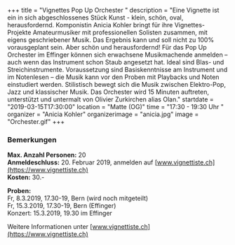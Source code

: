 +++
title = "Vignettes Pop Up Orchester "
description = "Eine Vignette ist ein in sich abgeschlossenes Stück Kunst - klein, schön, oval, herausfordernd. Komponistin Anicia Kohler bringt für ihre Vignettes-Projekte Amateurmusiker mit professionellen Solisten zusammen, mit eigens geschriebener Musik. Das Ergebnis kann und soll nicht zu 100% vorausgeplant sein. Aber schön und herausfordernd! Für das Pop Up Orchester im Effinger können sich erwachsene Musikmachende anmelden – auch wenn das Instrument schon Staub angesetzt hat. Ideal sind Blas- und Streichinstrumente. Voraussetzung sind Basiskenntnisse am Instrument und im Notenlesen – die Musik kann vor den Proben mit Playbacks und Noten einstudiert werden. Stilistisch bewegt sich die Musik zwischen Elektro-Pop, Jazz und klassischer Musik. Das Orchester wird 15 Minuten auftreten, unterstützt und untermalt von Olivier Zurkirchen alias Olan."
startdate = "2019-03-15T17:30:00"
location = "Matte (OG)"
time = "17:30 - 19:30 Uhr "
organizer = "Anicia Kohler"
organizerimage = "anicia.jpg"
image = "Orchester.gif"
+++

### Bemerkungen

**Max. Anzahl Personen:** 20    
**Anmeldeschluss:** 20. Februar 2019, anmelden auf [www.vignettiste.ch](https://www.vignettiste.ch)    
**Kosten:** 30.-    

**Proben:**    
Fr, 8.3.2019, 17.30-19, Bern (wird noch mitgeteilt)    
Fr, 15.3.2019, 17.30-19, Bern (Effinger)    
Konzert: 15.3.2019, 19.30 im Effinger    

Weitere Informationen unter [www.vignettiste.ch](https://www.vignettiste.ch)
